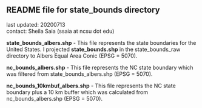 ## README file for state\_bounds directory ##

last updated: 20200713<br/>
contact: Sheila Saia (ssaia at ncsu dot edu)

**state_bounds_albers.shp** - This file represents the state boundaries for the United States. I projected **state_bounds.shp** in the state\_bounds\_raw directory to Albers Equal Area Conic (EPSG = 5070).

**nc_bounds_albers.shp** - This file represents the NC state boundary which was filtered from state_bounds_albers.shp (EPSG = 5070).

**nc_bounds_10kmbuf_albers.shp** - This file represents the NC state boundary plus a 10 km buffer which was calculated from nc_bounds_albers.shp (EPSG = 5070).
